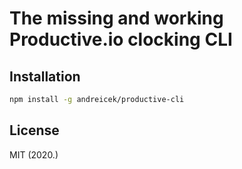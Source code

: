 # The missing and working Productive.io clocking CLI

## Installation

```bash
npm install -g andreicek/productive-cli
```

## License

MIT (2020.)
